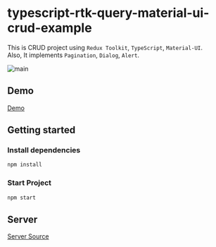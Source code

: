 # typescript-rtk-query-material-ui-crud-example

This is CRUD project using `Redux Toolkit`, `TypeScript`, `Material-UI`.\
Also, It implements `Pagination`, `Dialog`, `Alert`.

![main](https://user-images.githubusercontent.com/36794920/203079560-1fbf2a92-d22f-42fb-b354-9b38ceaea1fb.gif)

## Demo 
[Demo](http://epguytest.xyz:5001)

## Getting started

### Install dependencies

```sh
npm install
```

### Start Project

```sh
npm start
```

## Server
[Server Source](https://github.com/EPguy/crud-spring-hibernate-example)


